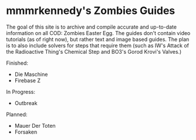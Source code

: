 # mmmrkennedy's Zombies Guides
The goal of this site is to archive and compile accurate and up-to-date information on all COD: Zombies Easter Egg.
The guides don't contain video tutorials (as of right now), but rather text and image based guides. 
The plan is to also include solvers for steps that require them (such as IW's Attack of the Radioactive Thing's Chemical Step and BO3's Gorod Krovi's Valves.)

Finished:
- Die Maschine
- Firebase Z

In Progress:
- Outbreak

Planned:
- Mauer Der Toten
- Forsaken
